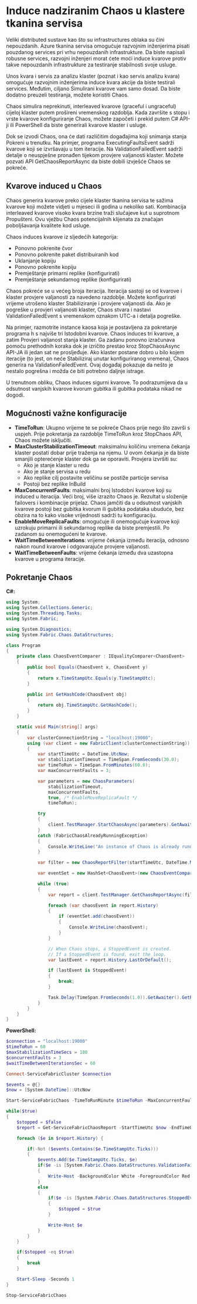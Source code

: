 <properties
   pageTitle="Induce Chaos u servis tkanina klastere | Microsoft Azure"
   description="Unos kvara i klaster Analysis servisa API-ji upravljate pomoću Chaos u klasteru."
   services="service-fabric"
   documentationCenter=".net"
   authors="motanv"
   manager="rsinha"
   editor="toddabel"/>

<tags
   ms.service="service-fabric"
   ms.devlang="dotnet"
   ms.topic="article"
   ms.tgt_pltfrm="NA"
   ms.workload="NA"
   ms.date="09/19/2016"
   ms.author="motanv"/>

# <a name="induce-controlled-chaos-in-service-fabric-clusters"></a>Induce nadziranim Chaos u klastere tkanina servisa
Veliki distributed sustave kao što su infrastructures oblaka su čini nepouzdanih. Azure tkanina servisa omogućuje razvojnim inženjerima pisati pouzdanog services pri vrhu nepouzdanih infrastrukture. Da biste napisali robusne services, razvojni inženjeri morat ćete moći induce kvarove protiv takve nepouzdanih infrastrukture za testiranje stabilnosti svoje usluge.

Unos kvara i servis za analizu klaster (poznat i kao servis analizu kvara) omogućuje razvojnim inženjerima induce kvara akcije da biste testirali services. Međutim, ciljano Simulirani kvarove vam samo dosad. Da biste dodatno preuzeli testiranja, možete koristiti Chaos.

Chaos simulira neprekinuti, interleaved kvarove (graceful i ungraceful) cijeloj klaster putem prošireni vremenskog razdoblja. Kada završite s stopu i vrste kvarove konfiguriranje Chaos, možete započeti i prekid putem C# API-ji ili PowerShell da biste generirali kvarove klaster i usluge.

Dok se izvodi Chaos, ona će dati različitim događajima koji snimanja stanja Pokreni u trenutku. Na primjer, programa ExecutingFaultsEvent sadrži kvarove koji se izvršavaju u tom iteracije. Na ValidationFailedEvent sadrži detalje o neuspješne pronađen tijekom provjere valjanosti klaster. Možete pozvati API GetChaosReportAsync da biste dobili izvješće Chaos se pokreće.

## <a name="faults-induced-in-chaos"></a>Kvarove induced u Chaos
Chaos generira kvarove preko cijele klaster tkanina servisa te sažima kvarove koji možete vidjeti u mjeseci ili godina u nekoliko sati. Kombinacija interleaved kvarove visoko kvara brzine traži slučajeve kut u suprotnom Propušteni. Ovu vježbu Chaos potencijalnih klijenata za značajan poboljšavanja kvalitete kod usluge.

Chaos induces kvarove iz sljedećih kategorija:

 - Ponovno pokrenite čvor
 - Ponovno pokrenite paket distribuiranih kod
 - Uklanjanje kopiju
 - Ponovno pokrenite kopiju
 - Premještanje primarni replike (konfigurirati)
 - Premještanje sekundarnog replike (konfigurirati)

Chaos pokreće se u većeg broja iteracija. Iteracija sastoji se od kvarove i klaster provjere valjanosti za navedeno razdoblje. Možete konfigurirati vrijeme utrošeno klaster Stabiliziranje i provjere valjanosti da. Ako je pogreške u provjeri valjanosti klaster, Chaos stvara i nastavi ValidationFailedEvent s vremenskom oznakom UTC-a i detalja pogreške.

Na primjer, razmotrite instance kaosa koja je postavljena za pokretanje programa h s najviše tri Istodobni kvarove. Chaos induces tri kvarove, a zatim Provjeri valjanost stanja klaster. Ga zadanu ponovno izračunava pomoću prethodnih koraka dok je izričito prestao kroz StopChaosAsync API-JA ili jedan sat ne prosljeđuje. Ako klaster postane dobro u bilo kojem iteracije (to jest, on neće Stabiliziraj unutar konfiguriranog vremena), Chaos generira na ValidationFailedEvent. Ovaj događaj pokazuje da nešto je nestalo pogrešna i možda će biti potrebno daljnje istrage.

U trenutnom obliku, Chaos induces sigurni kvarove. To podrazumijeva da u odsutnost vanjskih kvarove kvorum gubitka ili gubitka podataka nikad ne dogodi.

## <a name="important-configuration-options"></a>Mogućnosti važne konfiguracije
 - **TimeToRun**: Ukupno vrijeme te se pokreće Chaos prije nego što završi s uspjeh. Prije pokretanja za razdoblje TimeToRun kroz StopChaos API, Chaos možete isključiti.
 - **MaxClusterStabilizationTimeout**: maksimalnu količinu vremena čekanja klaster postati dobar prije traženja na njemu. U ovom čekanja je da biste smanjili opterećenje klaster dok ga se oporaviti. Provjera izvršiti su:
    - Ako je stanje klaster u redu
    - Ako je stanje servisa u redu
    - Ako replike cilj postavite veličinu se postiže particije servisa
    - Postoji bez replike InBuild
 - **MaxConcurrentFaults**: maksimalni broj Istodobni kvarove koji su induced u iteracija. Veći broj, više izrazito Chaos je. Rezultat u složenije failovers i kombinacije prijelaz. Chaos jamčiti da u odsutnost vanjskih kvarove postoji bez gubitka kvorum ili gubitka podataka ubuduće, bez obzira na to kako visoke vrijednosti sadrži tu konfiguraciju.
 - **EnableMoveReplicaFaults**: omogućuje ili onemogućuje kvarove koji uzrokuju primarni ili sekundarnog replike da biste premjestili. Po zadanom su onemogućeni te kvarove.
 - **WaitTimeBetweenIterations**: vrijeme čekanja između iteracija, odnosno nakon round kvarove i odgovarajuće provjere valjanosti.
 - **WaitTimeBetweenFaults**: vrijeme čekanja između dva uzastopna kvarove u programa iteracije.

## <a name="how-to-run-chaos"></a>Pokretanje Chaos
**C#:**

```csharp
using System;
using System.Collections.Generic;
using System.Threading.Tasks;
using System.Fabric;

using System.Diagnostics;
using System.Fabric.Chaos.DataStructures;

class Program
{
    private class ChaosEventComparer : IEqualityComparer<ChaosEvent>
    {
        public bool Equals(ChaosEvent x, ChaosEvent y)
        {
            return x.TimeStampUtc.Equals(y.TimeStampUtc);
        }

        public int GetHashCode(ChaosEvent obj)
        {
            return obj.TimeStampUtc.GetHashCode();
        }
    }

    static void Main(string[] args)
    {
        var clusterConnectionString = "localhost:19000";
        using (var client = new FabricClient(clusterConnectionString))
        {
            var startTimeUtc = DateTime.UtcNow;
            var stabilizationTimeout = TimeSpan.FromSeconds(30.0);
            var timeToRun = TimeSpan.FromMinutes(60.0);
            var maxConcurrentFaults = 3;

            var parameters = new ChaosParameters(
                stabilizationTimeout,
                maxConcurrentFaults,
                true, /* EnableMoveReplicaFault */
                timeToRun);

            try
            {
                client.TestManager.StartChaosAsync(parameters).GetAwaiter().GetResult();
            }
            catch (FabricChaosAlreadyRunningException)
            {
                Console.WriteLine("An instance of Chaos is already running in the cluster.");
            }

            var filter = new ChaosReportFilter(startTimeUtc, DateTime.MaxValue);

            var eventSet = new HashSet<ChaosEvent>(new ChaosEventComparer());

            while (true)
            {
                var report = client.TestManager.GetChaosReportAsync(filter).GetAwaiter().GetResult();

                foreach (var chaosEvent in report.History)
                {
                    if (eventSet.add(chaosEvent))
                    {
                        Console.WriteLine(chaosEvent);
                    }
                }

                // When Chaos stops, a StoppedEvent is created.
                // If a StoppedEvent is found, exit the loop.
                var lastEvent = report.History.LastOrDefault();

                if (lastEvent is StoppedEvent)
                {
                    break;
                }

                Task.Delay(TimeSpan.FromSeconds(1.0)).GetAwaiter().GetResult();
            }
        }
    }
}
```
**PowerShell:**

```powershell
$connection = "localhost:19000"
$timeToRun = 60
$maxStabilizationTimeSecs = 180
$concurrentFaults = 3
$waitTimeBetweenIterationsSec = 60

Connect-ServiceFabricCluster $connection

$events = @{}
$now = [System.DateTime]::UtcNow

Start-ServiceFabricChaos -TimeToRunMinute $timeToRun -MaxConcurrentFaults $concurrentFaults -MaxClusterStabilizationTimeoutSec $maxStabilizationTimeSecs -EnableMoveReplicaFaults -WaitTimeBetweenIterationsSec $waitTimeBetweenIterationsSec

while($true)
{
    $stopped = $false
    $report = Get-ServiceFabricChaosReport -StartTimeUtc $now -EndTimeUtc ([System.DateTime]::MaxValue)

    foreach ($e in $report.History) {

        if(-Not ($events.Contains($e.TimeStampUtc.Ticks)))
        {
            $events.Add($e.TimeStampUtc.Ticks, $e)
            if($e -is [System.Fabric.Chaos.DataStructures.ValidationFailedEvent])
            {
                Write-Host -BackgroundColor White -ForegroundColor Red $e
            }
            else
            {
                if($e -is [System.Fabric.Chaos.DataStructures.StoppedEvent])
                {
                    $stopped = $true
                }

                Write-Host $e
            }
        }
    }

    if($stopped -eq $true)
    {
        break
    }

    Start-Sleep -Seconds 1
}

Stop-ServiceFabricChaos
```
